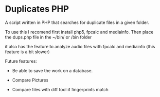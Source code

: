 Duplicates PHP
==============

A script written in PHP that searches for duplicate files in a given folder.

To use this I recomend first install php5, fpcalc and mediainfo.
Then place the dups.php file in the ~/bin/ or /bin folder


it also has the feature to analyze audio files with fpcalc and mediainfo (this feature is a bit slower)

Future features:

 - Be able to save the work on a database.

 - Compare Pictures
 
 - Compare files with diff tool if fingerprints match
